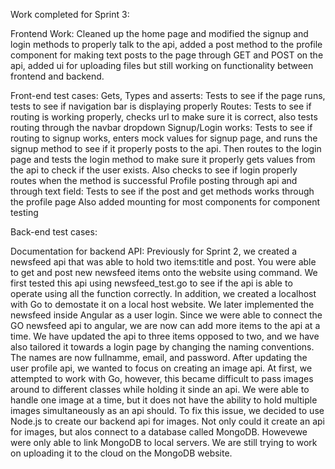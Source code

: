 Work completed for Sprint 3:

Frontend Work: Cleaned up the home page and modified the signup and login methods to properly talk to the api, added a post method to the profile component for making text posts to the page through GET and POST on the api, added ui for uploading files but still working on functionality between frontend and backend. 

Front-end test cases: 
Gets, Types and asserts: Tests to see if the page runs, tests to see if navigation bar is displaying properly
Routes: Tests to see if routing is working properly, checks url to make sure it is correct, also tests routing through the navbar dropdown
Signup/Login works: Tests to see if routing to signup works, enters mock values for signup page, and runs the signup method to see if it properly posts to the api. Then routes to the login page and tests the login method to make sure it properly gets values from the api to check if the user exists. Also checks to see if login properly routes when the method is successful
Profile posting through api and through text field: Tests to see if the post and get methods works through the profile page
Also added mounting for most components for component testing

Back-end test cases:

Documentation for backend API:
Previously for Sprint 2, we created a newsfeed api that was able to hold two items:title and post. You were able to get and post new newsfeed items onto the website using command. We first tested this api using newsfeed_test.go to see if the api is able to operate using all the function correctly. In addition, we created a localhost with Go to demostate it on a local host website. We later implemented the newsfeed inside Angular as a user login. Since we were able to connect the GO newsfeed api to angular, we are now can add more items to the api at a time. We have updated the api to three items opposed to two, and we have also tailored it towards a login page by changing the naming conventions. The names are now fullnamme, email, and password. After updating the user profile api, we wanted to focus on creating an image api. At first, we attempted to work with Go, however, this became difficult to pass images around to different classes while holding it sinde an api. We were able to handle one image at a time, but it does not have the ability to hold multiple images simultaneously as an api should. To  fix this issue, we decided to use Node.js to create our backend api for images. Not only could it create an api for images, but alos connect to a database called MongoDB. Howevewe were only able to link MongoDB to local servers. We are still trying to work on uploading it to the cloud on the MongoDB website.
